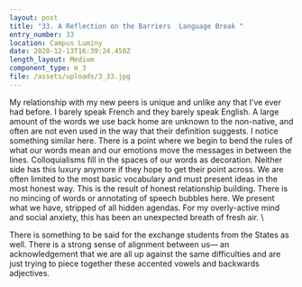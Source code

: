 ```yaml
---
layout: post
title: "33. A Reflection on the Barriers  Language Break "
entry_number: 33
location: Campus Luminy
date: 2020-12-13T16:39:24.450Z
length_layout: Medium
component_type: m_3
file: /assets/uploads/3_33.jpg
---
```

My relationship with my new peers is unique and unlike any that I’ve ever had before. I barely speak French and they barely speak English. A large amount of the words we use back home are unknown to the non-native, and often are not even used in the way that their definition suggests. I notice something similar here. There is a point where we begin to bend the rules of what our words mean and our emotions move the messages in between the lines. Colloquialisms fill in the spaces of our words as decoration. Neither side has this luxury anymore if they hope to get their point across. We are often limited to the most basic vocabulary and must present ideas in the most honest way. This is the result of honest relationship building. There is no mincing of words or annotating of speech bubbles here. We present what we have, stripped of all hidden agendas. For my overly-active mind and social anxiety, this has been an unexpected breath of fresh air. \

There is something to be said for the exchange students from the States as well. There is a strong sense of alignment between us— an acknowledgement that we are all up against the same difficulties and are just trying to piece together these accented vowels and backwards adjectives.